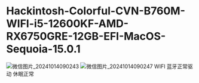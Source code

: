 # Hackintosh-Colorful-CVN-B760M-WIFI-i5-12600KF-AMD-RX6750GRE-12GB-EFI-MacOS-Sequoia-15.0.1
![微信图片_20241014090243](https://github.com/user-attachments/assets/2c33f168-a592-4938-95bd-f47cf2271c6b)
![微信图片_20241014090247](https://github.com/user-attachments/assets/71755e84-7684-4266-8674-3b16c0400be3)
WIFI 蓝牙正常驱动 休眠正常 
